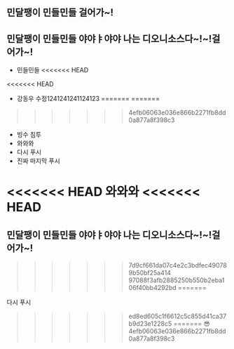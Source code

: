 ## 민달팽이 민들민들 걸어가~!
## 민달팽이 민들민들 야야ㅑ야야 나는 디오니소스다~!~!걸어가~!

- 민들민들
<<<<<<< HEAD

<<<<<<< HEAD
- 강동우
수정1241241241124123
=======
=======
>>>>>>> 4efb06063e036e866b2271fb8dd0a877a8f398c3
- 빙수 침투
- 와와와
- 다시 푸시
- 진짜 마지막 푸시 

<<<<<<< HEAD
와와와
<<<<<<< HEAD
=======
## 민달팽이 민들민들 야야ㅑ야야 나는 디오니소스다~!~!걸어가~!
>>>>>>> 7d9cf661da07c4e2c3bdfec490789b50bf25a414
>>>>>>> 97088f3afb2885250b550b2eba106f40bb4292bd
=======



다시 푸시
>>>>>>> ed8ed605c1f6612c5c855d41ca37b9d23e1228c5
=======
😎
>>>>>>> 4efb06063e036e866b2271fb8dd0a877a8f398c3
